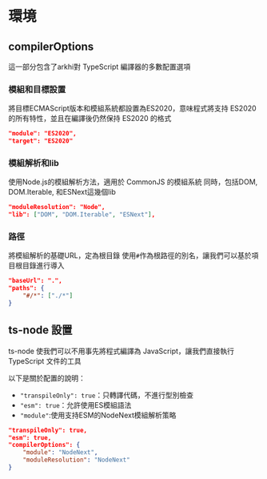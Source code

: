 # 環境
## compilerOptions
這一部分包含了arkhi對 TypeScript 編譯器的多數配置選項

### 模組和目標設置
將目標ECMAScript版本和模組系統都設置為ES2020，意味程式將支持 ES2020 的所有特性，並且在編譯後仍然保持 ES2020 的格式
```json
"module": "ES2020",
"target": "ES2020"
```

### 模組解析和lib
使用Node.js的模組解析方法，適用於 CommonJS 的模組系統
同時，包括DOM, DOM.Iterable, 和ESNext這幾個lib
```json
"moduleResolution": "Node",
"lib": ["DOM", "DOM.Iterable", "ESNext"],
```

### 路徑
將模組解析的基礎URL，定為根目錄
使用`#`作為根路徑的別名，讓我們可以基於項目根目錄進行導入
```json
"baseUrl": ".",
"paths": {
	"#/*": ["./*"]
}
```

## ts-node 設置
ts-node 使我們可以不用事先將程式編譯為 JavaScript，讓我們直接執行 TypeScript 文件的工具

以下是關於配置的說明：
* `"transpileOnly": true`：只轉譯代碼，不進行型別檢查
* `"esm": true`：允許使用ES模組語法
* `"module"`:使用支持ESM的NodeNext模組解析策略

```json
"transpileOnly": true,
"esm": true,
"compilerOptions": {
	"module": "NodeNext",
	"moduleResolution": "NodeNext"
}
```
